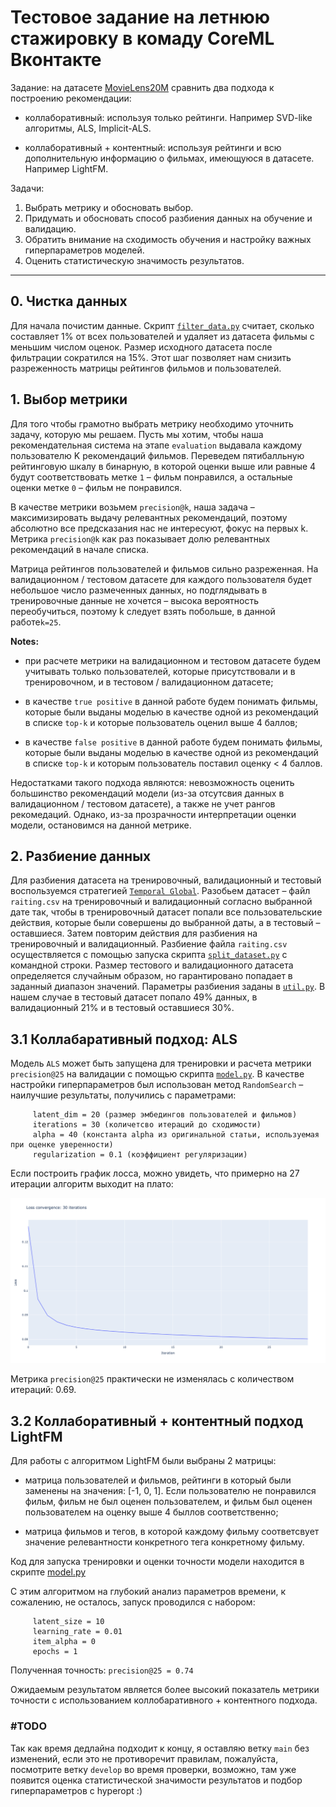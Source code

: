 # Тестовое задание на летнюю стажировку в комаду CoreML Вконтакте


Задание: на датасете [MovieLens20M](https://www.kaggle.com/grouplens/movielens-20m-dataset/code)
сравнить два подхода к построению рекомендации:

- коллаборативный: используя только рейтинги. Например SVD-like алгоритмы, ALS, Implicit-ALS.

- коллаборативный + контентный: используя рейтинги и всю дополнительную информацию о фильмах, имеющуюся в датасете. Например LightFM.

Задачи:
1. Выбрать метрику и обосновать выбор.
2. Придумать и обосновать способ разбиения данных на обучение и валидацию.
3. Обратить внимание на сходимость обучения и настройку важных гиперпараметров моделей.
4. Оценить статистическую значимость результатов.

___

## 0. Чистка данных
Для начала почистим данные. Скрипт [`filter_data.py`](src/preprocessing/filter_data.py)
   считает, сколько составляет 1% от всех пользователей и удаляет из датасета
   фильмы с меньшим числом оценок. Размер исходного датасета после фильтрации сократился на 15%. 
   Этот шаг позволяет нам снизить разреженность матрицы рейтингов фильмов и пользователей. 
   
## 1. Выбор метрики 
Для того чтобы грамотно выбрать метрику необходимо уточнить задачу, которую мы решаем. 
   Пусть мы хотим, чтобы наша рекомендательная система на этапе `evaluation` выдавала каждому пользователю K рекомендаций фильмов. 
   Переведем пятибалльную рейтинговую шкалу в бинарную, в которой оценки выше или равные 4 будут соответствовать метке `1` – фильм понравился, 
   а остальные оценки метке `0` – фильм не понравился. 
   
   
В качестве метрики возьмем `precision@k`, наша задача – максимизировать выдачу релевантных рекомендаций, поэтому абсолютно все предсказания нас не интересуют, фокус на первых k. 
   Метрика `precision@k` как раз показывает долю релевантных рекомендаций в начале списка.
   

   Матрица рейтингов пользователей и фильмов сильно разреженная.
   На валидационном / тестовом датасете для каждого пользователя будет небольшое
   число размеченных данных, но подглядывать в тренировочные данные не хочется – 
   высока вероятность переобучиться, поэтому k следует взять побольше, в данной работе`k=25`.

**Notes:** 

- при расчете метрики на валидационном и тестовом датасете будем учитывать только пользователей, 
которые присутствовали и в тренировочном, и в тестовом / валидационном датасете;
  
- в качестве `true positive` в данной работе будем понимать фильмы, которые
были выданы моделью в качестве одной из рекомендаций в списке `top-k` и которые пользователь оценил 
выше 4 баллов;
  
- в качестве `false positive` в данной работе будем понимать фильмы, которые
были выданы моделью в качестве одной из рекомендаций в списке `top-k` и которым пользователь поставил
  оценку < 4 баллов. 

Недостатками такого подхода являются: невозможность оценить большинство рекомендаций модели (из-за отсутсвия
данных в валидационном / тестовом датасете),
а также не учет рангов рекомедаций. Однако, из-за прозрачности интерпретации оценки модели, остановимся на данной метрике.

## 2. Разбиение данных
Для разбиения датасета на тренировочный, валидационный и тестовый воспользуемся стратегией [`Temporal Global`](https://arxiv.org/pdf/2007.13237.pdf).
   Разобьем датасет – файл `raiting.csv` на тренировочный и валидационный согласно выбранной дате так, чтобы в тренировочный датасет попали все
   пользовательские действия, которые были совершены до выбранной даты, а в тестовый – оставшиеся. Затем повторим действия для разбиения на тренировочный и валидационный.
   Разбиение файла `raiting.csv` осуществляется с помощью запуска скрипта [`split_dataset.py`](src/preprocessing/split_dataset.py)
   с командной строки. 
   Размер тестового и валидационного датасета определяется случайным образом, но гарантировано попадает в заданный диапазон значений.
   Параметры разбиения заданы в [`util.py`](src/common/util.py). В нашем случае в тестовый датасет попало 49% данных, в валидационный 21% и в тестовый оставшиеся 30%.
 
  
## 3.1 Коллабаративный подход: ALS

Модель `ALS` может быть запущена для тренировки и расчета метрики `precision@25` на валидации с помощью скрипта [`model.py`](src/als/model.py).
В качестве настройки гиперпараметров был использован метод `RandomSearch` – наилучшие результаты, получились
   с параметрами:
   
         latent_dim = 20 (размер эмбедингов пользователей и фильмов)
         iterations = 30 (количетсво итераций до сходимости)
         alpha = 40 (константа alpha из оригинальной статьи, используемая при оценке уверенности)
         regularization = 0.1 (коэффициент регуляризации)


Если построить график лосса, можно увидеть, что примерно на 27 итерации алгоритм
выходит на плато:

![Loss](resources/loss_convergence_plots/30-iter.png)

Метрика `precision@25` практически не изменялась с количеством итераций: 0.69.


## 3.2 Коллаборативный + контентный подход LightFM

Для работы с алгоритмом LightFM были выбраны 2 матрицы: 
- матрица пользователей и фильмов, рейтинги
в который были заменены на значения: [-1, 0, 1]. Если пользователю не понравился фильм, 
  фильм не был оценен пользователем, и фильм был оценен пользователем на оценку выше 4 быллов
  соответственно; 
  
- матрица фильмов и тегов, в которой каждому фильму соответсвует значение релевантности 
конкретного тега конкретному фильму.
  
Код для запуска тренировки и оценки точности модели находится в скрипте [model.py](src/light_fm/model.py)

С этим алгоритмом на глубокий анализ параметров времени, к сожалению, не осталось,
запуск проводился с набором:

         latent_size = 10 
         learning_rate = 0.01
         item_alpha = 0
         epochs = 1

Полученная точность: `precision@25 = 0.74`
  

Ожидаемым результатом является более высокий показатель метрики точности с использованием 
коллобаративного + контентного подхода.

### #TODO
  
Так как время дедлайна подходит к концу, я оставляю ветку `main` без изменений, если 
это не противоречит правилам, пожалуйста, посмотрите ветку `develop` во время проверки, 
возможно, там уже появится оценка статистической значимости результатов и подбор гиперпараметров с hyperopt :)